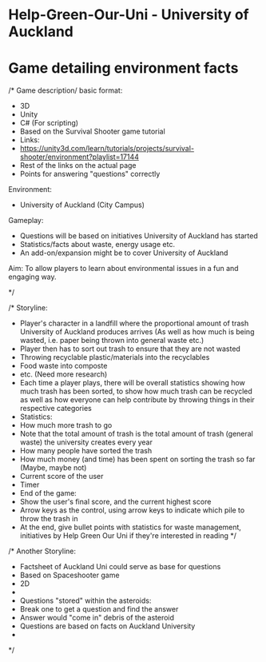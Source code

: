 # Help-Green-Our-Uni - University of Auckland
# Game detailing environment facts
/*
Game description/ basic format:
- 3D
- Unity
 - C# (For scripting) 
 - Based on the Survival Shooter game tutorial
 - Links:
  - https://unity3d.com/learn/tutorials/projects/survival-shooter/environment?playlist=17144
  - Rest of the links on the actual page 
- Points for answering "questions" correctly

Environment:
- University of Auckland (City Campus)

Gameplay:
- Questions will be based on initiatives University of Auckland has started
- Statistics/facts about waste, energy usage etc.
 - An add-on/expansion might be to cover University of Auckland

Aim: To allow players to learn about environmental issues in a fun and engaging way.

*/

/*
Storyline:
- Player's character in a landfill where the proportional amount of trash University of Auckland produces arrives (As well as how much is being wasted, i.e. paper being thrown into general waste etc.)
- Player then has to sort out trash to ensure that they are not wasted
 - Throwing recyclable plastic/materials into the recyclables
 - Food waste into composte
 - etc. (Need more research)
- Each time a player plays, there will be overall statistics showing how much trash has been sorted, to show how much trash can be recycled as well as how everyone can help contribute by throwing things in their respective categories
 - Statistics: 
  - How much more trash to go
   - Note that the total amount of trash is the total amount of trash (general waste) the university creates every year
  - How many people have sorted the trash
  - How much money (and time) has been spent on sorting the trash so far (Maybe, maybe not)
  - Current score of the user
  - Timer
- End of the game:
 - Show the user's final score, and the current highest score
 - Arrow keys as the control, using arrow keys to indicate which pile to throw the trash in 
 - At the end, give bullet points with statistics for waste management, initiatives by Help Green Our Uni if they're interested in reading
*/

/*
Another Storyline:
- Factsheet of Auckland Uni could serve as base for questions
- Based on Spaceshooter game
- 2D
- 
- Questions "stored" within the asteroids:
 - Break one to get a question and find the answer
 - Answer would "come in" debris of the asteroid
 - Questions are based on facts on Auckland University
 - 
*/
